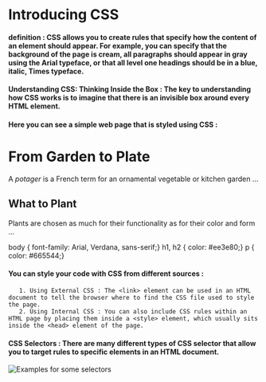# Introducing CSS

#### definition : CSS allows you to create rules that specify how the content of an element should appear. For example, you can specify that the background of the page is cream, all paragraphs should appear in gray using the Arial typeface, or that all level one headings should be in a blue, italic, Times typeface.

#### Understanding CSS: Thinking Inside the Box : The key to understanding how CSS works is to imagine that there is an invisible box around every HTML element.

#### Here you can see a simple web page that is styled using CSS :
<!DOCTYPE html>
<html>
<head>
<title>Introducing CSS</title>
<link href="css/example.css" type="text/css"
rel="stylesheet" />
</head>
<body>
<h1>From Garden to Plate</h1>
<p>A <i>potager</i> is a French term for an
ornamental vegetable or kitchen garden ... </p>
<h2>What to Plant</h2>
<p>Plants are chosen as much for their functionality
as for their color and form ... </p>
</body>
</html>
body {
font-family: Arial, Verdana, sans-serif;}
h1, h2 {
color: #ee3e80;}
p {
color: #665544;}

#### You can style your code with CSS from different sources :
       1. Using External CSS : The <link> element can be used in an HTML document to tell the browser where to find the CSS file used to style the page.
       2. Using Internal CSS : You can also include CSS rules within an HTML page by placing them inside a <style> element, which usually sits inside the <head> element of the page.

#### CSS Selectors : There are many different types of CSS selector that allow you to target rules to specific elements in an HTML document.

![Examples for some selectors](https://onedrive.live.com/?cid=04EEAC4571B1944D&id=04EEAC4571B1944D%211599&parId=root&o=OneUp)

